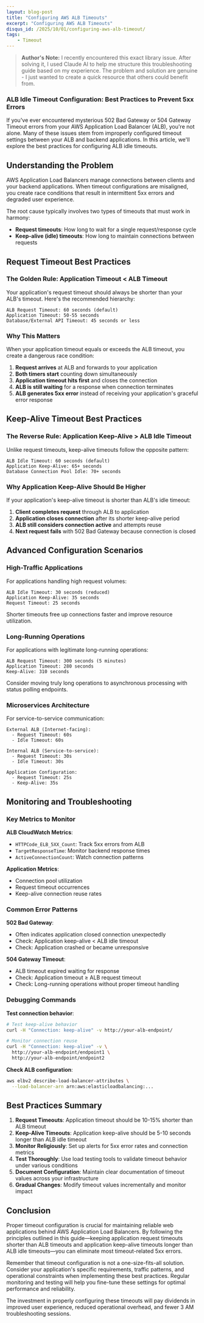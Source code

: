 ```yaml
---
layout: blog-post
title: "Configuring AWS ALB Timeouts"
excerpt: "Configuring AWS ALB Timeouts"
disqus_id: /2025/10/01/configuring-aws-alb-timeout/
tags:
    - Timeout
---
```


> **Author's Note:** I recently encountered this exact library issue. After solving it, I used Claude AI to help me structure this troubleshooting guide based on my experience. The problem and solution are genuine - I just wanted to create a quick resource that others could benefit from.

### ALB Idle Timeout Configuration: Best Practices to Prevent 5xx Errors

If you've ever encountered mysterious 502 Bad Gateway or 504 Gateway Timeout errors from your AWS Application Load Balancer (ALB), you're not alone. Many of these issues stem from improperly configured timeout settings between your ALB and backend applications. In this article, we'll explore the best practices for configuring ALB idle timeouts.


## Understanding the Problem

AWS Application Load Balancers manage connections between clients and your backend applications. When timeout configurations are misaligned, you create race conditions that result in intermittent 5xx errors and degraded user experience.

The root cause typically involves two types of timeouts that must work in harmony:
- **Request timeouts**: How long to wait for a single request/response cycle
- **Keep-alive (idle) timeouts**: How long to maintain connections between requests

## Request Timeout Best Practices

### The Golden Rule: Application Timeout < ALB Timeout

Your application's request timeout should always be shorter than your ALB's timeout. Here's the recommended hierarchy:

```
ALB Request Timeout: 60 seconds (default)
Application Timeout: 50-55 seconds
Database/External API Timeout: 45 seconds or less
```

### Why This Matters

When your application timeout equals or exceeds the ALB timeout, you create a dangerous race condition:

1. **Request arrives** at ALB and forwards to your application
2. **Both timers start** counting down simultaneously
3. **Application timeout hits first** and closes the connection
4. **ALB is still waiting** for a response when connection terminates
5. **ALB generates 5xx error** instead of receiving your application's graceful error response



## Keep-Alive Timeout Best Practices

### The Reverse Rule: Application Keep-Alive > ALB Idle Timeout

Unlike request timeouts, keep-alive timeouts follow the opposite pattern:

```
ALB Idle Timeout: 60 seconds (default)
Application Keep-Alive: 65+ seconds
Database Connection Pool Idle: 70+ seconds
```

### Why Application Keep-Alive Should Be Higher

If your application's keep-alive timeout is shorter than ALB's idle timeout:

1. **Client completes request** through ALB to application
2. **Application closes connection** after its shorter keep-alive period
3. **ALB still considers connection active** and attempts reuse
4. **Next request fails** with 502 Bad Gateway because connection is closed


## Advanced Configuration Scenarios

### High-Traffic Applications

For applications handling high request volumes:

```
ALB Idle Timeout: 30 seconds (reduced)
Application Keep-Alive: 35 seconds
Request Timeout: 25 seconds
```

Shorter timeouts free up connections faster and improve resource utilization.

### Long-Running Operations

For applications with legitimate long-running operations:

```
ALB Request Timeout: 300 seconds (5 minutes)
Application Timeout: 280 seconds
Keep-Alive: 310 seconds
```

Consider moving truly long operations to asynchronous processing with status polling endpoints.

### Microservices Architecture

For service-to-service communication:

```
External ALB (Internet-facing):
  - Request Timeout: 60s
  - Idle Timeout: 60s

Internal ALB (Service-to-service):
  - Request Timeout: 30s
  - Idle Timeout: 30s

Application Configuration:
  - Request Timeout: 25s
  - Keep-Alive: 35s
```

## Monitoring and Troubleshooting

### Key Metrics to Monitor

**ALB CloudWatch Metrics**:
- `HTTPCode_ELB_5XX_Count`: Track 5xx errors from ALB
- `TargetResponseTime`: Monitor backend response times
- `ActiveConnectionCount`: Watch connection patterns

**Application Metrics**:
- Connection pool utilization
- Request timeout occurrences
- Keep-alive connection reuse rates

### Common Error Patterns

**502 Bad Gateway**:
- Often indicates application closed connection unexpectedly
- Check: Application keep-alive < ALB idle timeout
- Check: Application crashed or became unresponsive

**504 Gateway Timeout**:
- ALB timeout expired waiting for response
- Check: Application timeout ≥ ALB request timeout
- Check: Long-running operations without proper timeout handling

### Debugging Commands

**Test connection behavior**:
```bash
# Test keep-alive behavior
curl -H "Connection: keep-alive" -v http://your-alb-endpoint/

# Monitor connection reuse
curl -H "Connection: keep-alive" -v \
  http://your-alb-endpoint/endpoint1 \
  http://your-alb-endpoint/endpoint2
```

**Check ALB configuration**:
```bash
aws elbv2 describe-load-balancer-attributes \
  --load-balancer-arn arn:aws:elasticloadbalancing:...
```

## Best Practices Summary

1. **Request Timeouts**: Application timeout should be 10-15% shorter than ALB timeout
2. **Keep-Alive Timeouts**: Application keep-alive should be 5-10 seconds longer than ALB idle timeout
3. **Monitor Religiously**: Set up alerts for 5xx error rates and connection metrics
4. **Test Thoroughly**: Use load testing tools to validate timeout behavior under various conditions
5. **Document Configuration**: Maintain clear documentation of timeout values across your infrastructure
6. **Gradual Changes**: Modify timeout values incrementally and monitor impact

## Conclusion

Proper timeout configuration is crucial for maintaining reliable web applications behind AWS Application Load Balancers. By following the principles outlined in this guide—keeping application request timeouts shorter than ALB timeouts and application keep-alive timeouts longer than ALB idle timeouts—you can eliminate most timeout-related 5xx errors.

Remember that timeout configuration is not a one-size-fits-all solution. Consider your application's specific requirements, traffic patterns, and operational constraints when implementing these best practices. Regular monitoring and testing will help you fine-tune these settings for optimal performance and reliability.

The investment in properly configuring these timeouts will pay dividends in improved user experience, reduced operational overhead, and fewer 3 AM troubleshooting sessions.